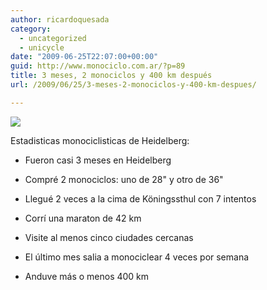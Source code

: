 ```yaml
---
author: ricardoquesada
category:
  - uncategorized
  - unicycle
date: "2009-06-25T22:07:00+00:00"
guid: http://www.monociclo.com.ar/?p=89
title: 3 meses, 2 monociclos y 400 km después
url: /2009/06/25/3-meses-2-monociclos-y-400-km-despues/

---
```

[![](http://lh5.ggpht.com/_7Tp7oCOlWFE/Sj87zK_1TTI/AAAAAAAAVrA/DfJoMjuCXQo/s400/IMG_3633.JPG)](http://picasaweb.google.com/lh/photo/1-V17i-UmVC-PlCkY8Iesg?feat=embedwebsite)  


Estadisticas monociclisticas de Heidelberg:  

- Fueron casi 3 meses en Heidelberg  

- Compré 2 monociclos: uno de 28" y otro de 36"
- Llegué 2 veces a la cima de Köningssthul con 7 intentos
- Corrí una maraton de 42 km
- Visite al menos cinco ciudades cercanas
- El último mes salia a monociclear 4 veces por semana
- Anduve más o menos 400 km
